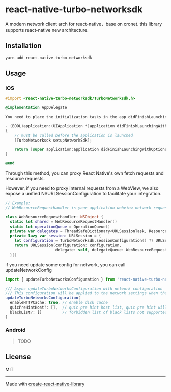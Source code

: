 # react-native-turbo-networksdk

A modern network client arch for react-native，base on cronet. this library supports react-native new architecture.

## Installation

```sh
yarn add react-native-turbo-networksdk
```

## Usage

### iOS

```objectivec
#import <react-native-turbo-networksdk/TurboNetworksdk.h>

@implementation AppDelegate

You need to place the initialization tasks in the app didFinishLaunchingWithOptions method to perform the TurboNetwork initialization as early as possible.

- (BOOL)application:(UIApplication *)application didFinishLaunchingWithOptions:(NSDictionary *)launchOptions
{
    // must be called before the application is launched
    [TurboNetworksdk setupNetworkSdk];

    return [super application:application didFinishLaunchingWithOptions:launchOptions];
}

@end
```

Through this method, you can proxy React Native's own fetch requests and resource requests.

However, if you need to proxy internal requests from a WebView, we also expose a unified NSURLSessionConfiguration to facilitate your integration.

```swift
// Example: 
// WebResourceRequestHandler is your application webview network request fetcher

class WebResourceRequestHandler: NSObject {
  static let shared = WebResourceRequestHandler()
  static let operationQueue = OperationQueue()
  private var delegates = ThreadSafeDictionary<URLSessionTask, ResourceRequestDelegate>()
  private lazy var session: URLSession = {
    let configuration = TurboNetworksdk.sessionConfiguration() ?? URLSessionConfiguration.default
    return URLSession(configuration: configuration,
                      delegate: self, delegateQueue: WebResourceRequestHandler.operationQueue)
  }()

```

if you need update some config for network, you can call updateNetworkConfig

```typescript
import { updateTurboNetworksConfiguration } from 'react-native-turbo-networksdk';

/// Async updateTurboNetworksConfiguration with network configuration
/// This configuration will be applied to the network settings when the application restarts.
updateTurboNetworksConfiguration(
  enableHTTPCache: true, // enable disk cache
  quicPreHintHost?: [],  // quic pre hint host list, quic pre hint will be applied to the network settings when the application restarts
  blackList?: []         // forbidden list of black lists not supported by the network settings
)

```

### Android

> TODO


## License

MIT

---

Made with [create-react-native-library](https://github.com/callstack/react-native-builder-bob)
